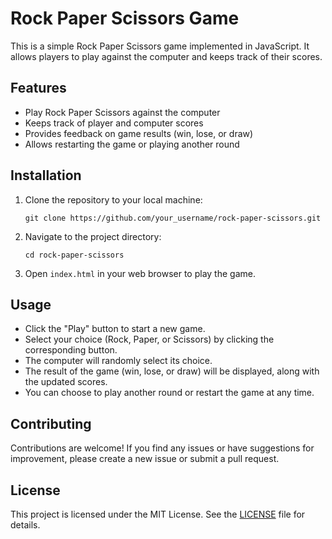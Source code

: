 # Rock Paper Scissors Game

This is a simple Rock Paper Scissors game implemented in JavaScript. It allows players to play against the computer and keeps track of their scores.

## Features

- Play Rock Paper Scissors against the computer
- Keeps track of player and computer scores
- Provides feedback on game results (win, lose, or draw)
- Allows restarting the game or playing another round

## Installation

1. Clone the repository to your local machine:
   ```
   git clone https://github.com/your_username/rock-paper-scissors.git
   ```

2. Navigate to the project directory:
   ```
   cd rock-paper-scissors
   ```

3. Open `index.html` in your web browser to play the game.

## Usage

- Click the "Play" button to start a new game.
- Select your choice (Rock, Paper, or Scissors) by clicking the corresponding button.
- The computer will randomly select its choice.
- The result of the game (win, lose, or draw) will be displayed, along with the updated scores.
- You can choose to play another round or restart the game at any time.

## Contributing

Contributions are welcome! If you find any issues or have suggestions for improvement, please create a new issue or submit a pull request.

## License

This project is licensed under the MIT License. See the [LICENSE](LICENSE) file for details.
